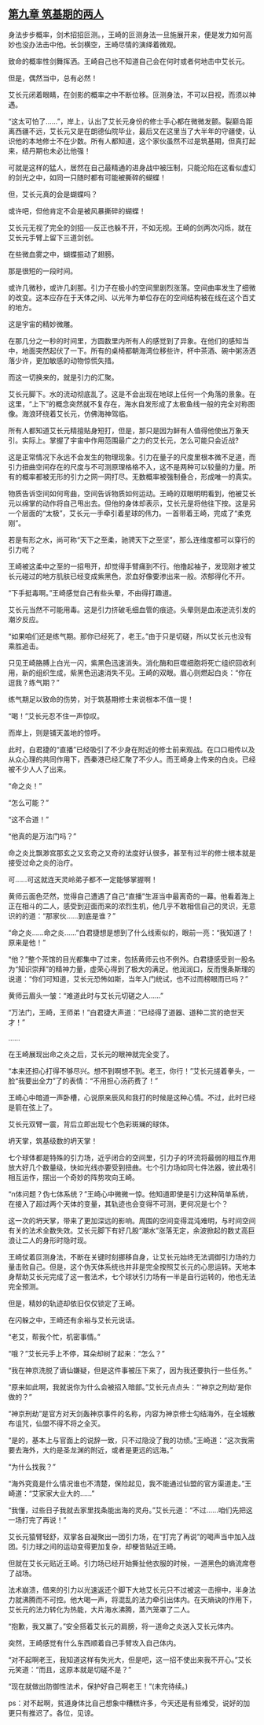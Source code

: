 ## [第九章 筑基期的两人](https://www.xxbiquge.com/11_11207/9016211.html)


  身法步步概率，剑术招招叵测。，王崎的叵测身法一旦施展开来，便是发力如何高妙也没办法击中他。长剑横空，王崎尽情的演绎着微观。

  致命的概率性剑舞挥洒。王崎自己也不知道自己会在何时或者何地击中艾长元。

  但是，偶然当中，总有必然！

  艾长元闭着眼睛，在剑影的概率之中不断位移。叵测身法，不可以目视，而须以神遇。

  “这太可怕了……”，岸上，认出了艾长元身份的修士手心都在微微发颤。裂巅岛距离西疆不远，艾长元又是在朗德仙院毕业，最后又在这里当了大半年的守疆使，认识他的本地修士不在少数。所有人都知道，这个家伙虽然不过是筑基期，但真打起来，结丹期也未必比他强！

  可就是这样的猛人，居然在自己最精通的进身战中被压制，只能沦陷在这看似虚幻的剑光之中，如同一只随时都有可能被撕碎的蝴蝶！

  但，艾长元真的会是蝴蝶吗？

  或许吧，但他肯定不会是被风暴撕碎的蝴蝶！

  艾长元无视了完全的剑招──反正也躲不开，不如无视。王崎的剑两次闪烁，就在艾长元手臂上留下三道剑创。

  在些微血雾之中，蝴蝶振动了翅膀。

  那是很短的一段时间。

  或许几微秒，或许几刹那。引力子在极小的空间里剧烈涨落。空间曲率发生了细微的改变。这本应存在于天体之间、以光年为单位存在的空间结构被在线在这个百丈的地方。

  这是宇宙的精妙微雕。

  在那几分之一秒的时间里，方圆数里内所有人的感觉到了异象。在他们的感知当中，地面突然起伏了一下。所有的桌椅都朝海湾位移些许，杯中茶酒、碗中粥汤洒落少许，更加敏感的动物惊慌失措。

  而这一切换来的，就是引力的汇聚。

  艾长元脚下。水的流动彻底乱了。这是不会出现在地球上任何一个角落的景象。在这里，“上下”的概念突然就不复存在，海水自发形成了太极鱼线一般的完全对称图像。海浪环绕着艾长元，仿佛海神驾临。

  所有人都知道艾长元精擅贴身短打，但是，那只是因为鲜有人值得他使出万象天引。实际上。掌握了宇宙中作用范围最广之力的艾长元，怎么可能只会近战?

  这是正常情况下永远不会发生的物理现象。引力在量子的尺度里根本微不足道，而引力扭曲空间存在的尺度与不可测原理格格不入，这不是两种可以较量的力量。所有的概率都被无形的引力之网一网打尽。无数概率被强制叠合，形成唯一的真实。

  物质告诉空间如何弯曲，空间告诉物质如何运动。王崎的双眼明明看到，他被艾长元以绵掌的动作将自己甩出去。但他的身体却表示，艾长元是将他往下按。这是另一个层面的“太极”，艾长元一手牵引着星球的伟力。一首带着王崎，完成了“柔克刚”。

  若是有形之水，尚可称“天下之至柔，驰骋天下之至坚”，那么连维度都可以穿行的引力呢？

  王崎被这柔中之至的一招甩开，却觉得手臂痛到不行。他撸起袖子，发现刚才被艾长元碰过的地方肌肤已经变成紫黑色，淤血好像要渗出来一般。浓郁得化不开。

  “下手挺毒啊。”王崎感觉自己有些头晕，不由得打趣道。

  艾长元当然不可能用毒。这是引力挤破毛细血管的痕迹。头晕则是血液逆流引发的潮汐反应。

  “如果咱们还是练气期。那你已经死了，老王。”由于只是切磋，所以艾长元也没有乘胜追击。

  只见王崎胳膊上白光一闪，紫黑色迅速消失。消化酶和巨噬细胞将死亡组织回收利用，新的组织生成，紫黑色迅速消失不见。王崎的双眼。眉心则燃起白炎：“你在逗我？练气期？”

  练气期足以致命的伤势，对于筑基期修士来说根本不值一提！

  “喝！”艾长元忍不住一声惊叹。

  而岸上，则是铺天盖地的惊呼。

  此时，白君捷的“直播”已经吸引了不少身在附近的修士前来观战。在口口相传以及从众心理的共同作用下，西秦港已经汇聚了不少人。而王崎身上传来的白炎。已经被不少人人了出来。

  “命之炎！”

  “怎么可能？”

  “这不合道！”

  “他真的是万法门吗？”

  命之炎比飘渺宫那玄之又玄奇之又奇的法度好认很多，甚至有过半的修士根本就是接受过命之炎的治疗。

  可……可这就连天灵岭弟子都不一定能够掌握啊！

  黄师云面色茫然，觉得自己遭遇了自己“直播”生涯当中最离奇的一幕。他看着海上正在相斗的二人，感受到迎面而来的浓烈生机，他几乎不敢相信自己的灵识，无意识的的道：“那家伙……到底是谁？”

  “命之炎……命之炎……”白君捷想是想到了什么线索似的，眼前一亮：“我知道了！原来是他！”

  “他？”整个茶馆的目光都集中了过来，包括黄师云也不例外。白君捷感受到一股名为“知识崇拜”的精神力量，虚荣心得到了极大的满足。他润润口，反而慢条斯理的说道：“你们可知道，艾长元恐怖如斯，当年入门统试，也不过而榜眼而已吗？”

  黄师云眉头一皱：“难道此时与艾长元切磋之人……”

  “万法门，王崎，王师弟！”白君捷大声道：“已经得了道器、道种二赏的绝世天才！”

  ……

  在王崎展现出命之炎之后，艾长元的眼神就完全变了。

  “本来还担心打得不够尽兴。想不到啊想不到。老王，你行！”艾长元搓着拳头，一脸“我要出全力”了的表情：“不用担心汤药费了！”

  王崎心中暗道一声卧槽，心说原来辰风和我打的时候是这种心情。不过，此时已经是箭在弦上了。

  艾长元双臂一震，背后立即出现七个色彩斑斓的球体。

  坍天掌，筑基级数的坍天掌！

  七个球体都是特殊的引力场，近乎闭合的空间里，引力子的环流将最弱的相互作用放大好几个数量级，快如光线亦要受到扭曲。七个引力场如同七件法器，彼此吸引相互运作，摆出一个奇妙的阵势攻向王崎。

  “n体问题？伪七体系统？”王崎心中微微一惊。他知道即使是引力这种简单系统，在接入了超过两个天体的变量，其轨迹也会变得不可测，更何况是七个？

  这一次的坍天掌，带来了更加深远的影响。周围的空间变得混沌难明，与时间空间有关的法术全数失效。艾长元脚下有好几股“潮水”涨落无定，余波掀起的数丈高巨浪让二人的身形时隐时现。

  王崎仗着叵测身法，不断在关键时刻挪移自身，让艾长元始终无法调御引力场的力量击败自己。但是，这个伪天体系统也并非是完全按照艾长元的心思运转。天地本身帮助艾长元完成了这一套法术，七个球状引力场有一半是自行运转的，他也无法完全预测。

  但是，精妙的轨迹却依旧仅仅锁定了王崎。

  在闪躲之中，王崎还有余裕与艾长元说话。

  “老艾，帮我个忙，机密事情。”

  “哦？”艾长元手上不停，耳朵却树了起来：“怎么？”

  “我在神京洗脱了谪仙嫌疑，但是这件事被压下来了，因为我还要执行一些任务。”

  “原来如此啊，我就说你为什么会被招入暗部。”艾长元点点头：“‘神京之刑劫’是你做的？”

  “神京刑劫”是官方对天剑轰神京事件的名称，内容为神京修士勾结海外，在全城散布诅咒，仙盟不得不将之全灭。

  “是的，基本上与官面上的说辞一致，只不过隐没了我的功绩。”王崎道：“这次我需要去海外，大约是圣龙渊的附近，或者是更远的远海。”

  “为什么找我？”

  “海外究竟是什么情况谁也不清楚，保险起见，我不能通过仙盟的官方渠道走。”王崎道：“艾家家大业大的……”

  “我懂，过些日子我就去家里找条能出海的灵舟。”艾长元道：“不过……咱们先把这一场打完了再说！”

  艾长元猿臂轻舒，双掌各自凝聚出一团引力场，在“打完了再说”的喝声当中加入战团。引力球之间的运动变得更加复杂，却梗皆贴近王崎。

  但就在艾长元贴近王崎。引力场已经开始撕扯他衣服的时候，一道黑色的熵流席卷了战场。

  法术崩溃，借来的引力以光速返还个脚下大地艾长元只不过被这一击擦中，半身法力就沸腾而不可控。他大喝一声，将混乱的法力牵引出体内。在天熵诀的作用下，艾长元的法力转化为热能，大片海水沸腾，蒸汽笼罩了二人。

  “抱歉，我又赢了。”安全搭着艾长元的肩膀，将一道命之炎送入艾长元体内。

  突然，王崎感觉有什么东西顺着自己手臂攻入自己体内。

  “对不起啊老王，我知道这样有失光大，但是吧，这一招不使出来我不开心。”艾长元笑道：“而且，这原本就是切磋不是？”

  “现在就做出防御性法术，保护好自己啊老王！”(未完待续。)

  ps：对不起啊，贫道身体比自己想象中糟糕许多，今天还是有些难受，说好的加更只有推迟了。各位，见谅。
